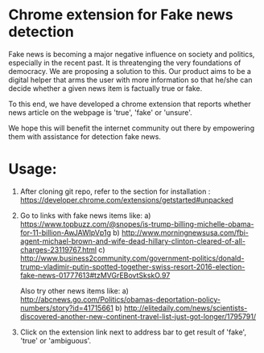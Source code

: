 # Chrome extension for Fake news detection

Fake news is becoming a major negative influence on society and politics, especially in the recent past. It is threatenging the very foundations of democracy. We are proposing a solution to this. Our product aims to be a digital helper that arms the user with more information so that he/she can decide whether a given news item is factually true or fake.

To this end, we have developed a chrome extension that reports whether news article on the webpage is 'true', 'fake' or 'unsure'.

We hope this will benefit the internet community out there by empowering them with assistance for detection fake news.

# Usage: 

1) After cloning git repo, refer to the section for installation : https://developer.chrome.com/extensions/getstarted#unpacked

2) Go to links with fake news items like:
	a) <https://www.topbuzz.com/@snopes/is-trump-billing-michelle-obama-for-11-billion-AwJAWlpVp1g>
	b) <http://www.morningnewsusa.com/fbi-agent-michael-brown-and-wife-dead-hillary-clinton-cleared-of-all-charges-23119767.html>
	c) <http://www.business2community.com/government-politics/donald-trump-vladimir-putin-spotted-together-swiss-resort-2016-election-fake-news-01777613#tzMVGrEBovtSkskO.97>
	

   Also try other news items like:
	a) <http://abcnews.go.com/Politics/obamas-deportation-policy-numbers/story?id=41715661>
	b) <http://elitedaily.com/news/scientists-discovered-another-new-continent-travel-list-just-got-longer/1795791/>

3) Click on the extension link next to address bar to get result of 'fake', 'true' or 'ambiguous'.
	
